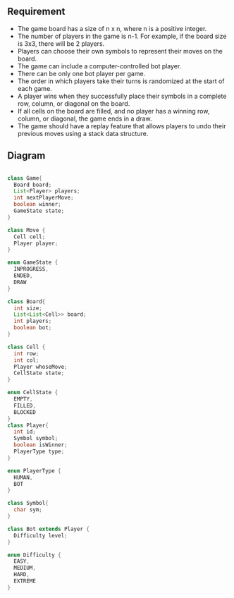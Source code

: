 ## Requirement

- The game board has a size of n x n, where n is a positive integer.
- The number of players in the game is n-1. For example, if the board size is 3x3, there will be 2 players.
- Players can choose their own symbols to represent their moves on the board.
- The game can include a computer-controlled bot player.
- There can be only one bot player per game.
- The order in which players take their turns is randomized at the start of each game.
- A player wins when they successfully place their symbols in a complete row, column, or diagonal on the board.
- If all cells on the board are filled, and no player has a winning row, column, or diagonal, the game ends in a draw.
- The game should have a replay feature that allows players to undo their previous moves using a stack data structure.

## Diagram

```java

class Game{
  Board board;
  List<Player> players;
  int nextPlayerMove;
  boolean winner;
  GameState state;
}

class Move {
  Cell cell;
  Player player;
}

enum GameState {
  INPROGRESS,
  ENDED,
  DRAW
}

class Board{
  int size;
  List<List<Cell>> board;
  int players;
  boolean bot;
}

class Cell {
  int row;
  int col;
  Player whoseMove;
  CellState state;
}

enum CellState {
  EMPTY,
  FILLED,
  BLOCKED
}
class Player{
  int id;
  Symbol symbol;
  boolean isWinner;
  PlayerType type;
}

enum PlayerType {
  HUMAN,
  BOT
}

class Symbol{
  char sym;
}

class Bot extends Player {
  Difficulty level;
}

enum Difficulty {
  EASY,
  MEDIUM,
  HARD,
  EXTREME
}
